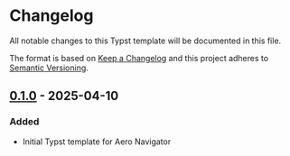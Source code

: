 # Changelog

All notable changes to this Typst template will be documented in this file.

The format is based on [Keep a Changelog](https://keepachangelog.com/en/1.1.0/)
and this project adheres to [Semantic Versioning](https://semver.org/spec/v2.0.0.html).

## [0.1.0] - 2025-04-10

### Added
- Initial Typst template for Aero Navigator

[Unreleased]: https://github.com/tristanduncombe/aero-navigator/compare/v0.1.0...HEAD
[0.1.0]: https://github.com/tristanduncombe/aero-navigator/releases/tag/v0.1.0
